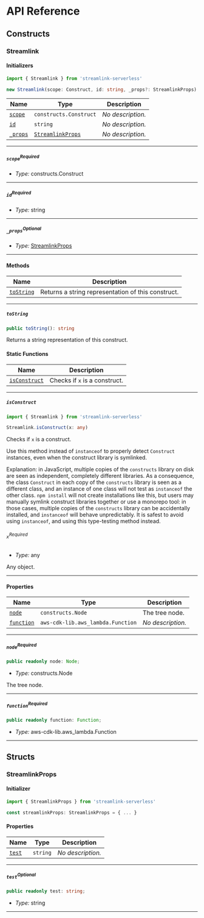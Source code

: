 # API Reference <a name="API Reference" id="api-reference"></a>

## Constructs <a name="Constructs" id="Constructs"></a>

### Streamlink <a name="Streamlink" id="streamlink-serverless.Streamlink"></a>

#### Initializers <a name="Initializers" id="streamlink-serverless.Streamlink.Initializer"></a>

```typescript
import { Streamlink } from 'streamlink-serverless'

new Streamlink(scope: Construct, id: string, _props?: StreamlinkProps)
```

| **Name** | **Type** | **Description** |
| --- | --- | --- |
| <code><a href="#streamlink-serverless.Streamlink.Initializer.parameter.scope">scope</a></code> | <code>constructs.Construct</code> | *No description.* |
| <code><a href="#streamlink-serverless.Streamlink.Initializer.parameter.id">id</a></code> | <code>string</code> | *No description.* |
| <code><a href="#streamlink-serverless.Streamlink.Initializer.parameter._props">_props</a></code> | <code><a href="#streamlink-serverless.StreamlinkProps">StreamlinkProps</a></code> | *No description.* |

---

##### `scope`<sup>Required</sup> <a name="scope" id="streamlink-serverless.Streamlink.Initializer.parameter.scope"></a>

- *Type:* constructs.Construct

---

##### `id`<sup>Required</sup> <a name="id" id="streamlink-serverless.Streamlink.Initializer.parameter.id"></a>

- *Type:* string

---

##### `_props`<sup>Optional</sup> <a name="_props" id="streamlink-serverless.Streamlink.Initializer.parameter._props"></a>

- *Type:* <a href="#streamlink-serverless.StreamlinkProps">StreamlinkProps</a>

---

#### Methods <a name="Methods" id="Methods"></a>

| **Name** | **Description** |
| --- | --- |
| <code><a href="#streamlink-serverless.Streamlink.toString">toString</a></code> | Returns a string representation of this construct. |

---

##### `toString` <a name="toString" id="streamlink-serverless.Streamlink.toString"></a>

```typescript
public toString(): string
```

Returns a string representation of this construct.

#### Static Functions <a name="Static Functions" id="Static Functions"></a>

| **Name** | **Description** |
| --- | --- |
| <code><a href="#streamlink-serverless.Streamlink.isConstruct">isConstruct</a></code> | Checks if `x` is a construct. |

---

##### `isConstruct` <a name="isConstruct" id="streamlink-serverless.Streamlink.isConstruct"></a>

```typescript
import { Streamlink } from 'streamlink-serverless'

Streamlink.isConstruct(x: any)
```

Checks if `x` is a construct.

Use this method instead of `instanceof` to properly detect `Construct`
instances, even when the construct library is symlinked.

Explanation: in JavaScript, multiple copies of the `constructs` library on
disk are seen as independent, completely different libraries. As a
consequence, the class `Construct` in each copy of the `constructs` library
is seen as a different class, and an instance of one class will not test as
`instanceof` the other class. `npm install` will not create installations
like this, but users may manually symlink construct libraries together or
use a monorepo tool: in those cases, multiple copies of the `constructs`
library can be accidentally installed, and `instanceof` will behave
unpredictably. It is safest to avoid using `instanceof`, and using
this type-testing method instead.

###### `x`<sup>Required</sup> <a name="x" id="streamlink-serverless.Streamlink.isConstruct.parameter.x"></a>

- *Type:* any

Any object.

---

#### Properties <a name="Properties" id="Properties"></a>

| **Name** | **Type** | **Description** |
| --- | --- | --- |
| <code><a href="#streamlink-serverless.Streamlink.property.node">node</a></code> | <code>constructs.Node</code> | The tree node. |
| <code><a href="#streamlink-serverless.Streamlink.property.function">function</a></code> | <code>aws-cdk-lib.aws_lambda.Function</code> | *No description.* |

---

##### `node`<sup>Required</sup> <a name="node" id="streamlink-serverless.Streamlink.property.node"></a>

```typescript
public readonly node: Node;
```

- *Type:* constructs.Node

The tree node.

---

##### `function`<sup>Required</sup> <a name="function" id="streamlink-serverless.Streamlink.property.function"></a>

```typescript
public readonly function: Function;
```

- *Type:* aws-cdk-lib.aws_lambda.Function

---


## Structs <a name="Structs" id="Structs"></a>

### StreamlinkProps <a name="StreamlinkProps" id="streamlink-serverless.StreamlinkProps"></a>

#### Initializer <a name="Initializer" id="streamlink-serverless.StreamlinkProps.Initializer"></a>

```typescript
import { StreamlinkProps } from 'streamlink-serverless'

const streamlinkProps: StreamlinkProps = { ... }
```

#### Properties <a name="Properties" id="Properties"></a>

| **Name** | **Type** | **Description** |
| --- | --- | --- |
| <code><a href="#streamlink-serverless.StreamlinkProps.property.test">test</a></code> | <code>string</code> | *No description.* |

---

##### `test`<sup>Optional</sup> <a name="test" id="streamlink-serverless.StreamlinkProps.property.test"></a>

```typescript
public readonly test: string;
```

- *Type:* string

---



